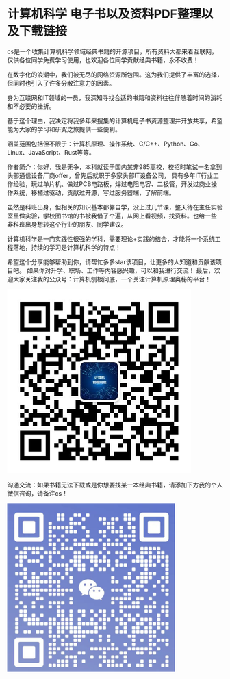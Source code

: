 # 计算机科学 电子书以及资料PDF整理以及下载链接

cs是一个收集计算机科学领域经典书籍的开源项目，所有资料大都来着互联网，仅供各位同学免费学习使用，也欢迎各位同学贡献经典书籍，永不收费！


在数字化的浪潮中，我们被无尽的网络资源所包围。这为我们提供了丰富的选择，但同时也引入了许多分散注意力的因素。

身为互联网和IT领域的一员，我深知寻找合适的书籍和资料往往伴随着时间的消耗和不必要的挫折。

基于这个理由，我决定将我多年来搜集的计算机电子书资源整理并开放共享，希望能为大家的学习和研究之旅提供一些便利。

涵盖范围包括但不限于：计算机原理、操作系统、C/C++、Python、Go、Linux、JavaScript、Rust等等。


作者简介：你好，我是无争，本科就读于国内某非985高校，校招时笔试一名拿到头部通信设备厂商offer，曾先后就职于多家头部IT设备公司，
具有多年IT行业工作经验，玩过单片机、做过PCB电路板，焊过电阻电容、二极管，开发过商业操作系统，移植过驱动，贡献过开源，写过服务器端，了解前端。

虽然是科班出身，但相关的知识基本都靠自学，没上过几节课，整天待在主任实验室里做实验，学校图书馆的书被我借了个遍，从网上看视频，找资料。也给一些
非科班出身想转这个行业的朋友、同学建议。

计算机科学是一门实践性很强的学科，需要理论+实践的结合，才能将一个系统工程落地，持续的学习是计算机科学的特点！

希望这个分享能够帮助到你，请帮忙多多star该项目，让更多的人知道和贡献该项目吧。
如果你对升学、职场、工作等内容感兴趣，可以和我进行交流！
最后，欢迎大家关注我的公众号：计算机刨根问底，一个关注计算机原理奥秘的平台！

![qrcode_for_gh_8332f3c5f3d5_430](images/mp.jpg)

沟通交流：如果书籍无法下载或是你想要找某一本经典书籍，请添加下方我的个人微信咨询，请备注cs！

![图片](images/weixin.png)


